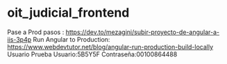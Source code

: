# oit_judicial_frontend


Pase a Prod pasos : https://dev.to/mezagini/subir-proyecto-de-angular-a-iis-3p4p
Run Angular to Production: https://www.webdevtutor.net/blog/angular-run-production-build-locally
Usuario Prueba
Usuario:5B5Y5F
Contraseña:00100864488
